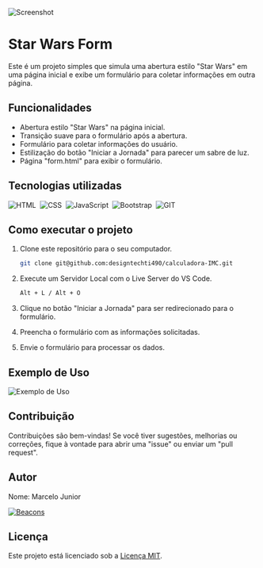 ![Screenshot](readme-banner.png)

# Star Wars Form

Este é um projeto simples que simula uma abertura estilo "Star Wars" em uma página inicial e exibe um formulário para coletar informações em outra página.

## Funcionalidades

- Abertura estilo "Star Wars" na página inicial.
- Transição suave para o formulário após a abertura.
- Formulário para coletar informações do usuário.
- Estilização do botão "Iniciar a Jornada" para parecer um sabre de luz.
- Página "form.html" para exibir o formulário.

## Tecnologias utilizadas

![HTML](https://img.shields.io/badge/-HTML-121011?style=for-the-badge&logo=html5)&nbsp;
![CSS](https://img.shields.io/badge/-CSS-121011?style=for-the-badge&logo=CSS3&logoColor=1572B6)&nbsp;
![JavaScript](https://img.shields.io/badge/-JavaScript-121011?style=for-the-badge&logo=javascript)&nbsp;
![Bootstrap](https://img.shields.io/badge/-Bootstrap-121011?style=for-the-badge&logo=bootstrap)&nbsp;
![GIT](https://img.shields.io/badge/-GIT-121011?style=for-the-badge&logo=git)&nbsp;


## Como executar o projeto

1. Clone este repositório para o seu computador.
	```bash
	git clone git@github.com:designtechti490/calculadora-IMC.git 
	```
2. Execute um Servidor Local com o Live Server do VS Code.

	```bash
	Alt + L / Alt + O
	```
3. Clique no botão "Iniciar a Jornada" para ser redirecionado para o formulário.
4. Preencha o formulário com as informações solicitadas.
5. Envie o formulário para processar os dados.

## Exemplo de Uso

![Exemplo de Uso](screenrecord.gif)

## Contribuição

Contribuições são bem-vindas! Se você tiver sugestões, melhorias ou correções, fique à vontade para abrir uma "issue" ou enviar um "pull request".

## Autor

Nome: Marcelo Junior

[![Beacons](https://img.shields.io/badge/website-000000?style=for-the-badge&logo=About.me&logoColor=white)](https://beacons.ai/designtechti.dev)

## Licença

Este projeto está licenciado sob a [Licença MIT](https://opensource.org/licenses/MIT).